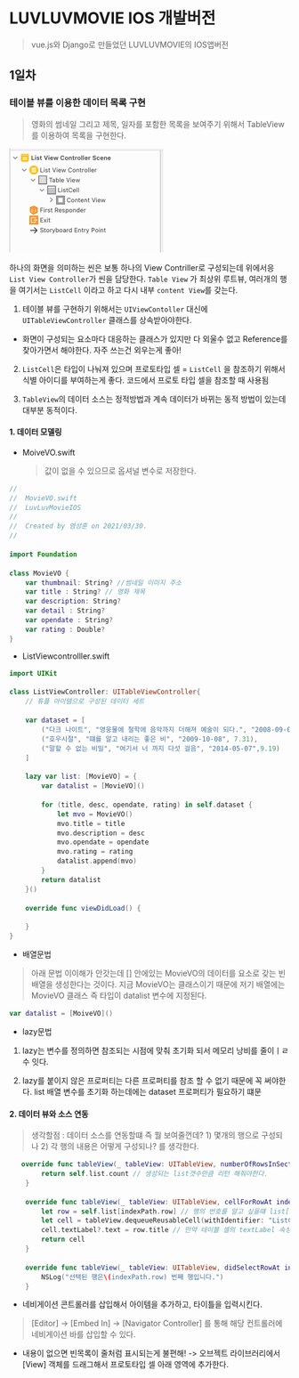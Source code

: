 # LUVLUVMOVIE  IOS 개발버전

> vue.js와 Django로 만들었던 LUVLUVMOVIE의 IOS앱버전

## 1일차

### 테이블 뷰를 이용한 데이터 목록 구현

> 영화의 썸네일 그리고 제목, 일자를 포함한 목록을 보여주기 위해서 TableView를 이용하여 목록을 구현한다.

![image-20210331230951882](README.assets/image-20210331230951882.png)

하나의 화면을 의미하는 씬은 보통 하나의 View Contriller로 구성되는데 위에서응 `List View Controller`가 씬을 담당한다. `Table View` 가 최상위 루트뷰, 여러개의 행을 여기서는 `ListCell` 이라고 하고 다시 내부 `content View`를 갖는다. 



1) 테이블 뷰를 구현하기 위해서는 `UIViewContoller` 대신에 `UITableViewController` 클래스를 상속받아야한다.

- 화면이 구성되는 요소마다 대응하는 클래스가 있지만 다 외울수 없고 Reference를 찾아가면서 해야한다. 자주 쓰는건 외우는게 좋아!

2) `ListCell`은 타입이 나눠져 있으며 프로토타입 셀 = `ListCell` 을 참조하기 위해서 식별 아이디를 부여하는게 좋다. 코드에서 프로토 타입 셀을 참조할 때 사용됨

3) `TableView`의 데이터 소스는 정적방법과 계속 데이터가 바뀌는 동적 방법이 있는데 대부분 동적이다. 



#### 1. 데이터 모델링

- MoiveVO.swift

  > 값이 없을 수 있으므로 옵셔널 변수로 저장한다.

```swift
//
//  MovieVO.swift
//  LuvLuvMovieIOS
//
//  Created by 염성훈 on 2021/03/30.
//

import Foundation

class MovieVO {
    var thumbnail: String? //썸네일 이미지 주소
    var title : String? // 영화 제목
    var description: String?
    var detail : String?
    var opendate : String?
    var rating : Double?
}
```

- ListViewcontrolller.swift

```swift
import UIKit

class ListViewController: UITableViewController{
    // 튜플 아이템으로 구성된 데이터 세트
    
    var dataset = [
        ("다크 나이트", "영웅물에 철학에 음악까지 더해져 예술이 되다.", "2008-09-04", 8.95),
        ("호우시절", "떄를 알고 내리는 좋은 비", "2009-10-08", 7.31),
        ("말할 수 없는 비밀", "여기서 너 까지 다섯 걸음", "2014-05-07",9.19)
    ]
    
    lazy var list: [MovieVO] = {
        var datalist = [MovieVO]()

        for (title, desc, opendate, rating) in self.dataset {
            let mvo = MovieVO()
            mvo.title = title
            mvo.description = desc
            mvo.opendate = opendate
            mvo.rating = rating
            datalist.append(mvo)
        }
        return datalist
    }()
    
    override func viewDidLoad() {
        
    }
}
```

- 배열문법 

> 아래 문법 이이해가 안갓는데 [] 안에있는 MovieVO의 데이터를 요소로 갖는 빈 배열을 생성한다는 것이다. 지금 MovieVO는 클래스이기 때문에 저기 배열에는 MovieVO 클래스 즉 타입이 datalist 변수에 지정된다.

```swift
var datalist = [MoiveVO]()
```

- lazy문법

1) lazy는 변수를 정의하면 참조되는 시점에 맞춰 초기화 되서 메모리 낭비를 줄이ㅣㄹ 수 잇다. 

2) lazy를 붙이지 않은 프로퍼티는 다른 프로퍼티를 참조 할 수 없기 때문에 꼭 써야한다. list 배열 변수를 초기화 하는데에는 dataset 프로퍼티가 필요하기 떄문



#### 2. 데이터 뷰와 소스 연동

> 생각할점 : 데이터 소스를 연동할떄 즉 뭘 보여줄껀데? 1) 몇개의 행으로 구성되나 2) 각 행의 내용은 어떻게 구성되나? 를 생각한다. 

```swift
   override func tableView(_ tableView: UITableView, numberOfRowsInSection section: Int) -> Int { // 생성해야 할 행의 개수를 반환하는 메소드 상위 클래스인 UITableView에 지정되어있어 override해줘야한다.
        return self.list.count // 생성되는 list갯수만큼 리턴 해줘야한다.
    }
    
    override func tableView(_ tableView: UITableView, cellForRowAt indexPath: IndexPath) -> UITableViewCell { // 테이블 뷰 의 개별 행 내용을 담는 것
        let row = self.list[indexPath.row] // 행의 번호를 알고 싶을떄 list[indexPath.row]를 사용하면 알 수 있다.
        let cell = tableView.dequeueReusableCell(withIdentifier: "ListCell")! // cell 객체를 생성,
        cell.textLabel?.text = row.title // 만약 테이블 셀의 textLabel 속성에 값이 있으면 하위 속성인 .text에 row.title 값을 대입하고 , 없으면 아무것도 처리하지 않는다. 라는 의미 오류가 발생안해! 옵셔널 체인
        return cell
    }
    
    override func tableView(_ tableView: UITableView, didSelectRowAt indexPath: IndexPath) { //테이블 셀을 클릭했을때 실행되는 함수
        NSLog("선택된 행은\(indexPath.row) 번째 행입니다.")
    }
```

- 네비게이션 콘트롤러를 삽입해서 아이템을 추가하고, 타이틀을 입력시킨다.

> [Editor] -> [Embed In] -> [Navigator Controller] 를 통해 해당 컨트롤러에 네비게이션 바를 삽입할 수 있다. 

- 내용이 없으면 빈목록이 줄처럼 표시되는게 불편해! -> 오브젝트 라이브러리에서 [View] 객체를 드래그해서 프로토타입 셀 아래 영역에 추가한다.





